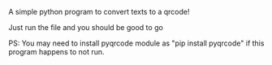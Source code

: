 A simple python program to convert texts to a qrcode!

Just run the file and you should be good to go

PS: You may need to install pyqrcode module as "pip install pyqrcode" if this program happens to not run.
